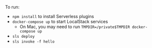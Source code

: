 To run:
- `npm install` to install Serverless plugins
- `docker-compose up` to start LocalStack services
  - On Mac, you may need to run `TMPDIR=/private$TMPDIR docker-compose up`
- `sls deploy`
- `sls invoke -f hello`
